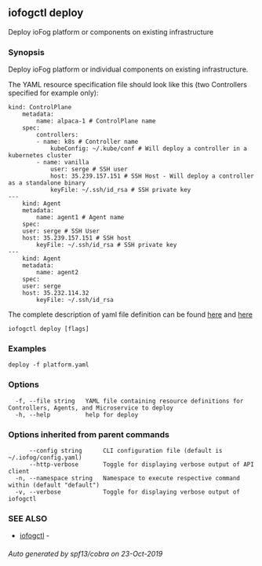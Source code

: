 ## iofogctl deploy

Deploy ioFog platform or components on existing infrastructure

### Synopsis

Deploy ioFog platform or individual components on existing infrastructure.

The YAML resource specification file should look like this (two Controllers specified for example only):
```
kind: ControlPlane
	metadata:
		name: alpaca-1 # ControlPlane name
	spec:
		controllers:
		- name: k8s # Controller name
			kubeConfig: ~/.kube/conf # Will deploy a controller in a kubernetes cluster
		- name: vanilla
			user: serge # SSH user
			host: 35.239.157.151 # SSH Host - Will deploy a controller as a standalone binary
			keyFile: ~/.ssh/id_rsa # SSH private key
---
	kind: Agent
	metadata:
		name: agent1 # Agent name
	spec:
    user: serge # SSH User
    host: 35.239.157.151 # SSH host
		keyFile: ~/.ssh/id_rsa # SSH private key
---
	kind: Agent
	metadata:
		name: agent2
	spec:
    user: serge
    host: 35.232.114.32
		keyFile: ~/.ssh/id_rsa

```
The complete description of yaml file definition can be found [here](https://iofog.org/docs/tools/iofogctl/stack-yaml-spec.html) and [here](https://iofog.org/docs/tools/iofogctl/application-yaml-spec.html)

```
iofogctl deploy [flags]
```

### Examples

```
deploy -f platform.yaml
```

### Options

```
  -f, --file string   YAML file containing resource definitions for Controllers, Agents, and Microservice to deploy
  -h, --help          help for deploy
```

### Options inherited from parent commands

```
      --config string      CLI configuration file (default is ~/.iofog/config.yaml)
      --http-verbose       Toggle for displaying verbose output of API client
  -n, --namespace string   Namespace to execute respective command within (default "default")
  -v, --verbose            Toggle for displaying verbose output of iofogctl
```

### SEE ALSO

* [iofogctl](iofogctl.md)	 - 

###### Auto generated by spf13/cobra on 23-Oct-2019
